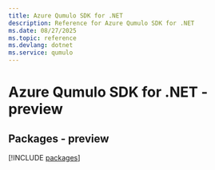 ```yaml
---
title: Azure Qumulo SDK for .NET
description: Reference for Azure Qumulo SDK for .NET
ms.date: 08/27/2025
ms.topic: reference
ms.devlang: dotnet
ms.service: qumulo
---
```

# Azure Qumulo SDK for .NET - preview
## Packages - preview
[!INCLUDE [packages](qumulo-index.md)]